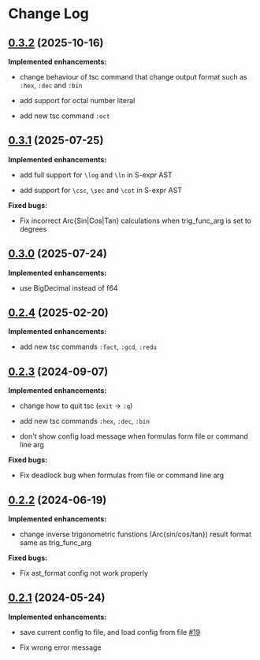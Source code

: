 # Change Log

## [0.3.2](https://github.com/tomiy-0x62/TeXSC/releases/tag/0.3.2) (2025-10-16)

**Implemented enhancements:**

+ change behaviour of tsc command that change output format such as `:hex`, `:dec` and `:bin`

+ add support for octal number literal

+ add new tsc command `:oct`

## [0.3.1](https://github.com/tomiy-0x62/TeXSC/releases/tag/0.3.1) (2025-07-25)

**Implemented enhancements:**

+ add full support for `\log` and `\ln` in S-expr AST

+ add support for `\csc`, `\sec` and `\cot` in S-expr AST

**Fixed bugs:**

+ Fix incorrect Arc{Sin|Cos|Tan} calculations when trig_func_arg is set to degrees

## [0.3.0](https://github.com/tomiy-0x62/TeXSC/releases/tag/0.3.0) (2025-07-24)

**Implemented enhancements:**

+ use BigDecimal instead of f64

## [0.2.4](https://github.com/tomiy-0x62/TeXSC/releases/tag/0.2.4) (2025-02-20)

**Implemented enhancements:**

+ add new tsc commands `:fact`, `:gcd`, `:redu`

## [0.2.3](https://github.com/tomiy-0x62/TeXSC/releases/tag/0.2.3) (2024-09-07)

**Implemented enhancements:**

+ change how to quit tsc (`exit` -> `:q`)

+ add new tsc commands `:hex`, `:dec`, `:bin` 

+ don't show config load message when formulas form file or command line arg

**Fixed bugs:**

+ Fix deadlock bug when formulas from file or command line arg

## [0.2.2](https://github.com/tomiy-0x62/TeXSC/releases/tag/0.2.2) (2024-06-19)

**Implemented enhancements:**

+ change inverse trigonometric funstions (Arc{sin/cos/tan}) result format same as trig_func_arg

**Fixed bugs:**

+ Fix ast_format config not work properly

## [0.2.1](https://github.com/tomiy-0x62/TeXSC/releases/tag/0.2.1) (2024-05-24)

**Implemented enhancements:**

+ save current config to file, and load config from file [#19](https://github.com/tomiy-0x62/TeXSC/issues/19)

+ Fix wrong error message

